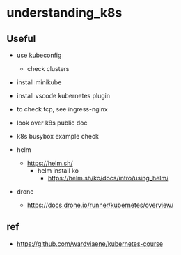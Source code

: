 # understanding_k8s

## Useful

- use kubeconfig
  - check clusters
- install minikube
- install vscode kubernetes plugin
- to check tcp, see ingress-nginx
- look over k8s public doc
- k8s busybox example check

- helm
  - https://helm.sh/
    - helm install ko
      - https://helm.sh/ko/docs/intro/using_helm/

- drone
  - https://docs.drone.io/runner/kubernetes/overview/

## ref

- https://github.com/wardviaene/kubernetes-course

